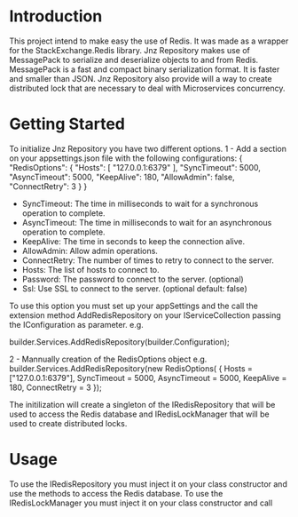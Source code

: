 # Introduction 
This project intend to make easy the use of Redis. It was made as a wrapper for the StackExchange.Redis library.
Jnz Repository makes use of MessagePack to serialize and deserialize objects to and from Redis. 
MessagePack is a fast and compact binary serialization format. It is faster and smaller than JSON.
Jnz Repository also provide will a way to create distributed lock that are necessary to deal with Microservices concurrency.

# Getting Started
To initialize Jnz Repository you have two different options.
1 - Add a section on your appsettings.json file with the following configurations:
{
  "RedisOptions": {
    "Hosts": [ "127.0.0.1:6379" ],
    "SyncTimeout": 5000,
    "AsyncTimeout": 5000,
    "KeepAlive": 180,
    "AllowAdmin": false,
    "ConnectRetry": 3
  }
}
- SyncTimeout: The time in milliseconds to wait for a synchronous operation to complete.
- AsyncTimeout: The time in milliseconds to wait for an asynchronous operation to complete.
- KeepAlive: The time in seconds to keep the connection alive.
- AllowAdmin: Allow admin operations.
- ConnectRetry: The number of times to retry to connect to the server.
- Hosts: The list of hosts to connect to.
- Password: The password to connect to the server. (optional)
- Ssl: Use SSL to connect to the server. (optional default: false)

To use this option you must set up your appSettings and the call the extension method AddRedisRepository on your IServiceCollection passing
the IConfiguration as parameter.
e.g.

builder.Services.AddRedisRepository(builder.Configuration);

2 - Mannually creation of the RedisOptions object
e.g.
builder.Services.AddRedisRepository(new RedisOptions(
{
    Hosts = ["127.0.0.1:6379"],
    SyncTimeout = 5000,
    AsyncTimeout = 5000,
    KeepAlive = 180,
    ConnectRetry = 3
});

The initilization will create a singleton of the IRedisRepository that will be used to access the Redis database and IRedisLockManager that will be used to create distributed locks.

# Usage
To use the IRedisRepository you must inject it on your class constructor and use the methods to access the Redis database.
To use the IRedisLockManager you must inject it on your class constructor and call

